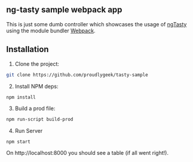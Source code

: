 ng-tasty sample webpack app
---------------------------

This is just some dumb controller which showcases the usage of [ngTasty][1]
using the module bundler [Webpack][2].

Installation
------------

1. Clone the project:

```bash
git clone https://github.com/proudlygeek/tasty-sample
```

2. Install NPM deps:
```bash
npm install
```

3. Build a prod file:
```bash
npm run-script build-prod
```

4. Run Server
```
npm start
```

On http://localhost:8000 you should see a table (if all went right!).

[1]: https://github.com/Zizzamia/ng-tasty
[2]: http://webpack.github.io
